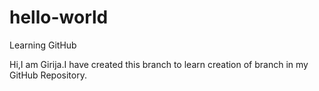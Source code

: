 # hello-world
Learning GitHub

Hi,I am Girija.I have created this branch to learn creation of branch in my GitHub Repository.

